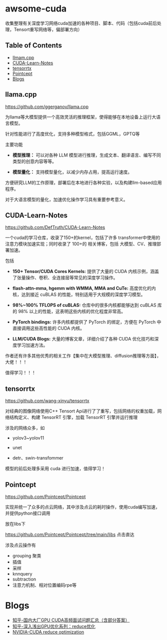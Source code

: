 # awsome-cuda

收集整理有关深度学习网络cuda加速的各种项目、脚本、代码（包括cuda前后处理，Tensort重写网络等，偏部署方向）

## Table of Contents 

- [llmam.cpp](#llama.cpp)
- [CUDA-Learn-Notes](#CUDA-Learn-Notes)
- [tensorrtx](#tensorrtx)
- [Pointcept](#Pointcept)
- [Blogs](#Blogs)

## llama.cpp

https://github.com/ggerganov/llama.cpp

为llama等大模型提供一个高效灵活的推理框架，使得能够在本地设备上运行大语言模型。

针对性能进行了高度优化，支持多种模型格式，包括GGML，GPTQ等

主要功能

- **模型推理：** 可以对各种 LLM 模型进行推理，生成文本、翻译语言、编写不同类型的创意内容等等。

- **模型量化：** 支持模型量化，以减少内存占用，提高运行速度。



方便研究LLM的工作原理，部署后在本地进行各种实验，以及构建llm-based应用程序。

对于大语言模型的量化，加速优化操作学习具有重要参考意义。



## CUDA-Learn-Notes

https://github.com/DefTruth/CUDA-Learn-Notes

一个cuda的学习仓库，收录了150+的kernel，包括了许多 transformer中使用的注意力模块加速实现；同时收录了 100+的 相关博客，包括 大模型、CV、推理部署加速。

包括

- **150+ Tensor/CUDA Cores Kernels:** 提供了大量的 CUDA 内核示例，涵盖了张量操作、卷积、全连接层等常见的深度学习操作。

- **flash-attn-mma, hgemm with WMMA, MMA and CuTe:** 高度优化的内核，达到接近 cuBLAS 的性能，特别适用于大规模的深度学习模型。

- **98%~100% TFLOPS of cuBLAS:** 仓库中的很多内核都能够达到 cuBLAS 库的 98% 以上的性能，这表明这些内核的优化程度非常高。

- **PyTorch bindings:** 许多内核都提供了 PyTorch 的绑定，方便在 PyTorch 中直接调用这些高性能的 CUDA 内核。

- **LLM/CUDA Blogs:** 大量的博客文章，详细介绍了各种 CUDA 优化技巧和深度学习加速方法。



作者还有许多其他优秀的相关工作【集中在大模型推理、diffusion推理等方面】，大佬！！！

值得学习！！！



## tensorrtx

https://github.com/wang-xinyu/tensorrtx

对经典的图像网络使用C++ Tensort Api进行了了重写，包括网络的权重加载，网络结构定义、构建 TensorRT 引擎，加载 TensorRT 引擎并运行推理

涉及的网络众多，如

- yolov3~yolov11

- unet
- detr、swin-transfommer

模型的前后处理多采用 cuda 进行加速，值得学习！



## Pointcept

https://github.com/Pointcept/Pointcept

实现并统一了众多的点云网络，其中涉及点云的耗时操作，使用cuda编写加速，并提供python接口调用

放在libs下

https://github.com/Pointcept/Pointcept/tree/main/libs 点击直达

涉及点云操作有

- grouping 聚类
- 插值
- 采样
- knnquery
- subtraction
- 注意力机制、相对位置编码rpe等



# Blogs

- [知乎-国内大厂GPU CUDA高频面试问题汇总（含部分答案）](https://zhuanlan.zhihu.com/p/678602674)
- [知乎-深入浅出GPU优化系列：reduce优化 ](https://zhuanlan.zhihu.com/p/426978026)
- [NVIDIA-CUDA reduce optimization](https://developer.download.nvidia.com/assets/cuda/files/reduction.pdf)

